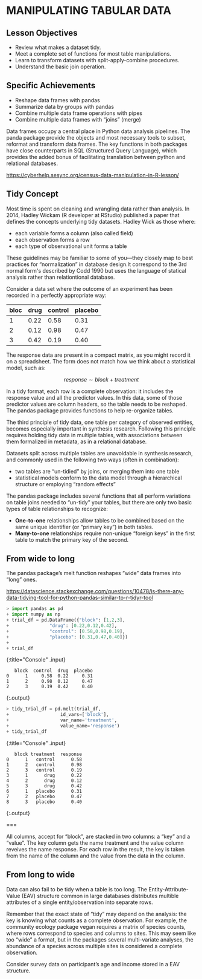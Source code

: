 ---
---

# MANIPULATING TABULAR DATA

## Lesson Objectives

* Review what makes a dataset tidy.
* Meet a complete set of functions for most table manipulations.
* Learn to transform datasets with split-apply-combine procedures.
* Understand the basic join operation.

## Specific Achievements

* Reshape data frames with pandas
* Summarize data by groups with pandas
* Combine multiple data frame operations with pipes
* Combine multiple data frames with “joins” (merge)

Data frames occupy a central place in Python data analysis pipelines. The panda package provide the objects and most necessary tools to subset, reformat and transform data frames. The key functions in both packages have close counterparts in SQL (Structured Query Language), which provides the added bonus of facilitating translation between python and relational databases.

https://cyberhelp.sesync.org/census-data-manipulation-in-R-lesson/


## Tidy Concept

Most time is spent on cleaning and wrangling data rather than analysis. In 2014, Hadley Wickam (R developer at RStudio) published a paper that defines the concepts underlying tidy datasets. Hadley Wick as those where:

- each variable forms a column (also called field)
- each observation forms a row
- each type of observational unit forms a table

These guidelines may be familiar to some of you—they closely map to best practices for “normalization” in database design.It correspond to the 3rd normal form's described by Codd 1990 but uses the language of statical analysis rather than relationtional database.

Consider a data set where the outcome of an experiment has been recorded in a perfectly appropriate way:

|bloc|drug|control|placebo|
|----|----|-------|-------|
|1|0.22|0.58|0.31|
|2|0.12|0.98|0.47|
|3|0.42|0.19|0.40|

The response data are present in a compact matrix, as you might record it on a spreadsheet. The form does not match how we think about a statistical model, such as:


$$
response \sim block + treatment
$$

In a tidy format, each row is a complete observation: it includes the response value and all the predictor values. In this data, some of those predictor values are column headers, so the table needs to be reshaped. The pandas package provides functions to help re-organize tables.

The third principle of tidy data, one table per category of observed entities, becomes especially important in synthesis research. Following this principle requires holding tidy data in multiple tables, with associations between them formalized in metadata, as in a relational database.

Datasets split across multiple tables are unavoidable in synthesis research, and commonly used in the following two ways (often in combination):

- two tables are “un-tidied” by joins, or merging them into one table
- statistical models conform to the data model through a hierarchical structure or employing “random effects”

The pandas package includes several functions that all perform variations on table joins needed to “un-tidy” your tables, but there are only two basic types of table relationships to recognize:

- **One-to-one** relationships allow tables to be combined based on the same unique identifier (or “primary key”) in both tables.
- **Many-to-one** relationships require non-unique “foreign keys” in the first table to match the primary key of the second.

## From wide to long

The pandas package’s melt function reshapes “wide” data frames into “long” ones.

https://datascience.stackexchange.com/questions/10478/is-there-any-data-tidying-tool-for-python-pandas-similar-to-r-tidyr-tool



~~~python
> import pandas as pd
+ import numpy as np
+ trial_df = pd.DataFrame({"block": [1,2,3],
+               "drug": [0.22,0.12,0.42],
+               "control": [0.58,0.98,0.19],
+               "placebo": [0.31,0.47,0.40]})
+ 
+ trial_df
~~~
{:title="Console" .input}


~~~
   block  control  drug  placebo
0      1     0.58  0.22     0.31
1      2     0.98  0.12     0.47
2      3     0.19  0.42     0.40
~~~
{:.output}


~~~python
> tidy_trial_df = pd.melt(trial_df,
+                   id_vars=['block'],
+                   var_name='treatment',
+                   value_name='response')
+ tidy_trial_df
~~~
{:title="Console" .input}


~~~
   block treatment  response
0      1   control      0.58
1      2   control      0.98
2      3   control      0.19
3      1      drug      0.22
4      2      drug      0.12
5      3      drug      0.42
6      1   placebo      0.31
7      2   placebo      0.47
8      3   placebo      0.40
~~~
{:.output}


===

All columns, accept for “block”, are stacked in two columns: a “key” and a “value”. The key column gets the name treatment and the value column reveives the name response. For each row in the result, the key is taken from the name of the column and the value from the data in the column.

## From long to wide

Data can also fail to be tidy when a table is too long. The Entity-Attribute-Value (EAV) structure common in large databases distributes multible attributes of a single entity/observation into separate rows.

Remember that the exact state of “tidy” may depend on the analysis: the key is knowing what counts as a complete observation. For example, the community ecology package vegan requires a matrix of species counts, where rows correspond to species and columns to sites. This may seem like too “wide” a format, but in the packages several multi-variate analyses, the abundance of a species across multiple sites is considered a complete observation.

Consider survey data on participant’s age and income stored in a EAV structure.


